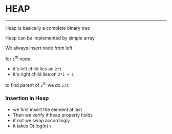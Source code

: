 # HEAP

---

Heap is basically a complete binary tree

Heap can be implemented by simple array

We always insert node from left

for `i`<sup>th</sup> node
- it's left child lies on `2*i`
- it's right child lies on `2*i + 1`

to find parent of `i`<sup>th</sup> we do `i/2`

### Insertion in Heap

- we first insert the element at last
- Then we verify if heap property holds
- if not we swap accordingly
- it takes O( log(n) )